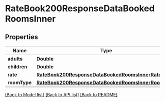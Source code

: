# RateBook200ResponseDataBookedRoomsInner

## Properties
Name | Type | Description | Notes
------------ | ------------- | ------------- | -------------
**adults** | **Double** |  | [optional] 
**children** | **Double** |  | [optional] 
**rate** | [**RateBook200ResponseDataBookedRoomsInnerRate**](RateBook200ResponseDataBookedRoomsInnerRate.md) |  | [optional] 
**roomType** | [**RateBook200ResponseDataBookedRoomsInnerRoomType**](RateBook200ResponseDataBookedRoomsInnerRoomType.md) |  | [optional] 

[[Back to Model list]](../README.md#documentation-for-models) [[Back to API list]](../README.md#documentation-for-api-endpoints) [[Back to README]](../README.md)


